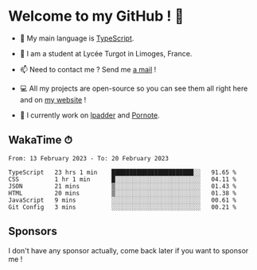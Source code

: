# Welcome to my GitHub ! 🌃

- 🔭 My main language is [TypeScript](https://www.typescriptlang.org/).

- 🌱 I am a student at Lycée Turgot in Limoges, France.

- 📫 Need to contact me ? Send me <a href="mailto:mikkel@milescode.dev">a mail</a> !

- 💻 All my projects are open-source so you can see them all right here and on <a href="https://www.vexcited.ml">my website</a> !

- 👀 I currently work on [lpadder](https://github.com/Vexcited/lpadder) and [Pornote](https://github.com/Vexcited/Pornote).

## WakaTime ⏱

<!--START_SECTION:waka-->

```text
From: 13 February 2023 - To: 20 February 2023

TypeScript   23 hrs 1 min    ███████████████████████░░   91.65 %
CSS          1 hr 1 min      █░░░░░░░░░░░░░░░░░░░░░░░░   04.11 %
JSON         21 mins         ▒░░░░░░░░░░░░░░░░░░░░░░░░   01.43 %
HTML         20 mins         ▒░░░░░░░░░░░░░░░░░░░░░░░░   01.38 %
JavaScript   9 mins          ░░░░░░░░░░░░░░░░░░░░░░░░░   00.61 %
Git Config   3 mins          ░░░░░░░░░░░░░░░░░░░░░░░░░   00.21 %
```

<!--END_SECTION:waka-->

## Sponsors

I don't have any sponsor actually, come back later if you want to sponsor me !
